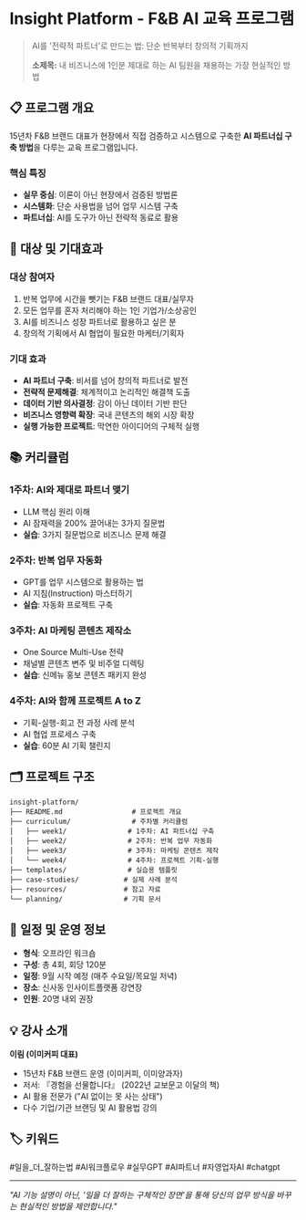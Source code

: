 # Insight Platform - F&B AI 교육 프로그램

> AI를 '전략적 파트너'로 만드는 법: 단순 반복부터 창의적 기획까지
> 
> **소제목:** 내 비즈니스에 1인분 제대로 하는 AI 팀원을 채용하는 가장 현실적인 방법

## 📋 프로그램 개요

15년차 F&B 브랜드 대표가 현장에서 직접 검증하고 시스템으로 구축한 **AI 파트너십 구축 방법**을 다루는 교육 프로그램입니다.

### 핵심 특징
- **실무 중심**: 이론이 아닌 현장에서 검증된 방법론
- **시스템화**: 단순 사용법을 넘어 업무 시스템 구축
- **파트너십**: AI를 도구가 아닌 전략적 동료로 활용

## 🎯 대상 및 기대효과

### 대상 참여자
1. 반복 업무에 시간을 뺏기는 F&B 브랜드 대표/실무자
2. 모든 업무를 혼자 처리해야 하는 1인 기업가/소상공인
3. AI를 비즈니스 성장 파트너로 활용하고 싶은 분
4. 창의적 기획에서 AI 협업이 필요한 마케터/기획자

### 기대 효과
- **AI 파트너 구축**: 비서를 넘어 창의적 파트너로 발전
- **전략적 문제해결**: 체계적이고 논리적인 해결책 도출
- **데이터 기반 의사결정**: 감이 아닌 데이터 기반 판단
- **비즈니스 영향력 확장**: 국내 콘텐츠의 해외 시장 확장
- **실행 가능한 프로젝트**: 막연한 아이디어의 구체적 실행

## 📚 커리큘럼

### 1주차: AI와 제대로 파트너 맺기
- LLM 핵심 원리 이해
- AI 잠재력을 200% 끌어내는 3가지 질문법
- **실습**: 3가지 질문법으로 비즈니스 문제 해결

### 2주차: 반복 업무 자동화
- GPT를 업무 시스템으로 활용하는 법
- AI 지침(Instruction) 마스터하기
- **실습**: 자동화 프로젝트 구축

### 3주차: AI 마케팅 콘텐츠 제작소
- One Source Multi-Use 전략
- 채널별 콘텐츠 변주 및 비주얼 디렉팅
- **실습**: 신메뉴 홍보 콘텐츠 패키지 완성

### 4주차: AI와 함께 프로젝트 A to Z
- 기획-실행-회고 전 과정 사례 분석
- AI 협업 프로세스 구축
- **실습**: 60분 AI 기획 챌린지

## 🗂️ 프로젝트 구조

```
insight-platform/
├── README.md                 # 프로젝트 개요
├── curriculum/               # 주차별 커리큘럼
│   ├── week1/               # 1주차: AI 파트너십 구축
│   ├── week2/               # 2주차: 반복 업무 자동화
│   ├── week3/               # 3주차: 마케팅 콘텐츠 제작
│   └── week4/               # 4주차: 프로젝트 기획-실행
├── templates/               # 실습용 템플릿
├── case-studies/           # 실제 사례 분석
├── resources/              # 참고 자료
└── planning/               # 기획 문서
```

## 📅 일정 및 운영 정보

- **형식**: 오프라인 워크숍
- **구성**: 총 4회, 회당 120분
- **일정**: 9월 시작 예정 (매주 수요일/목요일 저녁)
- **장소**: 신사동 인사이트플랫폼 강연장
- **인원**: 20명 내외 권장

## 💡 강사 소개

**이림 (이미커피 대표)**
- 15년차 F&B 브랜드 운영 (이미커피, 이미양과자)
- 저서: 『경험을 선물합니다』 (2022년 교보문고 이달의 책)
- AI 활용 전문가 ("AI 없이는 못 사는 상태")
- 다수 기업/기관 브랜딩 및 AI 활용법 강의

## 🏷️ 키워드

#일을_더_잘하는법 #AI워크플로우 #실무GPT #AI파트너 #자영업자AI #chatgpt

---

*"AI 기능 설명이 아닌, '일을 더 잘하는 구체적인 장면'을 통해 당신의 업무 방식을 바꾸는 현실적인 방법을 제안합니다."*